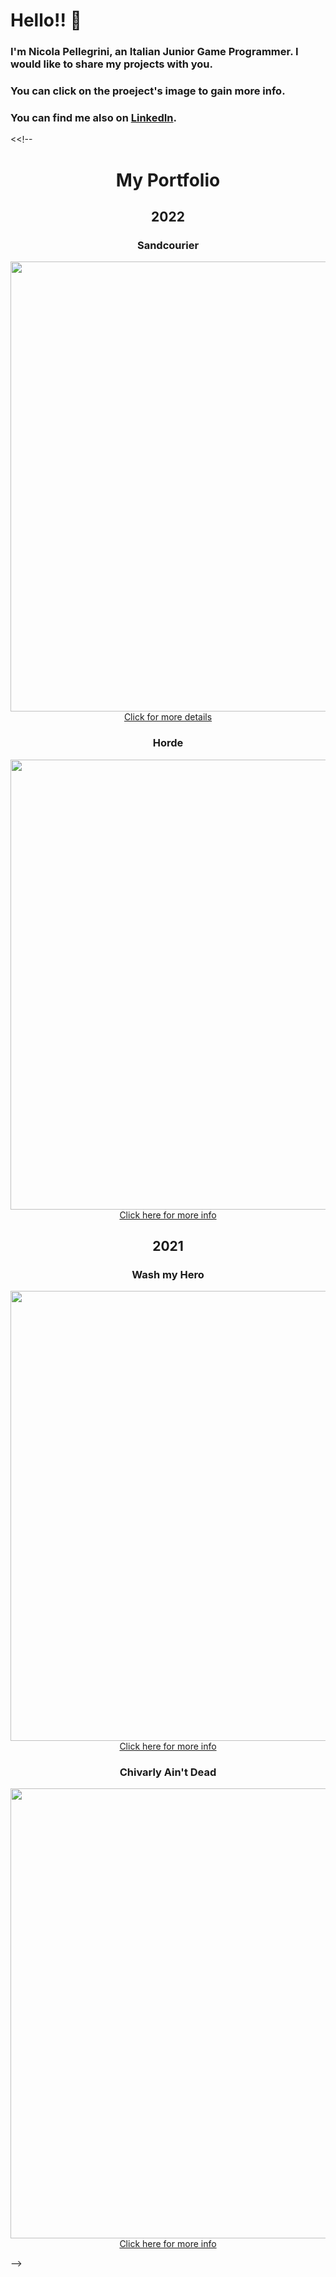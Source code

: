 # Hello!! :wave:
### I'm Nicola Pellegrini, an Italian Junior Game Programmer. I would like to share my projects with you.
### You can click on the proeject's image to gain more info.
### You can find me also on [LinkedIn](https://www.linkedin.com/in/nicola-p-731589235/).
<<!--
<h1 align="center"> My Portfolio </h1>

<h2 align="center"> 2022 </h2>

<h3 align="center"> Sandcourier </h3>

[<p align="center"> <img src="https://user-images.githubusercontent.com/90765299/180258560-3ee0671c-d908-4caf-bd2a-4733e846f170.png" alt="" width="720"/> <br> Click for more details </p>](https://github.com/Niguoz/Niguoz/blob/main/Projects/Sandcourier.md)

<h3 align="center"> Horde </h3>

[<p align="center"> <img src="https://user-images.githubusercontent.com/90765299/180259729-4cf0b7d6-00e3-45c5-a741-4dd20790cbcc.png" alt="" width="720"/> <br> Click here for more info </p>](https://github.com/Niguoz/Niguoz/blob/main/Projects/Horde.md)

<h2 align="center"> 2021 </h2>

<h3 align="center"> Wash my Hero </h3>

[<p align="center"> <img src="https://user-images.githubusercontent.com/90765299/180259323-7ab14384-a3c0-4df0-9727-193a158db466.png" alt="" width="720"/> <br> Click here for more info </p>](https://github.com/Niguoz/Niguoz/blob/main/Projects/Wash%20My%20Hero.md)

<h3 align="center"> Chivarly Ain't Dead </h3>

[<p align="center"> <img src="https://user-images.githubusercontent.com/90765299/180258594-1fa4b1f1-dbd1-4c68-aff0-2e671fc93621.png" alt="" width="720"/> <br>Click here for more info </p>](https://github.com/Niguoz/Niguoz/blob/main/Projects/Chivarly%20Ain't%20Dead.md)
-->
